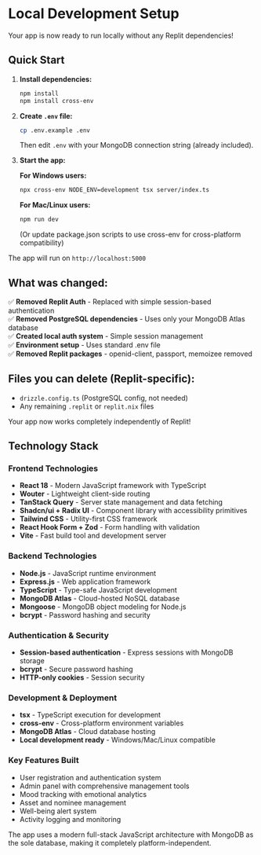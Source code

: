 # Local Development Setup

Your app is now ready to run locally without any Replit dependencies!

## Quick Start

1. **Install dependencies:**
   ```bash
   npm install
   npm install cross-env
   ```

2. **Create `.env` file:**
   ```bash
   cp .env.example .env
   ```
   Then edit `.env` with your MongoDB connection string (already included).

3. **Start the app:**
   
   **For Windows users:**
   ```bash
   npx cross-env NODE_ENV=development tsx server/index.ts
   ```
   
   **For Mac/Linux users:**
   ```bash
   npm run dev
   ```
   
   (Or update package.json scripts to use cross-env for cross-platform compatibility)

The app will run on `http://localhost:5000`

## What was changed:

✅ **Removed Replit Auth** - Replaced with simple session-based authentication  
✅ **Removed PostgreSQL dependencies** - Uses only your MongoDB Atlas database  
✅ **Created local auth system** - Simple session management  
✅ **Environment setup** - Uses standard .env file  
✅ **Removed Replit packages** - openid-client, passport, memoizee removed  

## Files you can delete (Replit-specific):
- `drizzle.config.ts` (PostgreSQL config, not needed)  
- Any remaining `.replit` or `replit.nix` files  

Your app now works completely independently of Replit!

## Technology Stack

### Frontend Technologies
- **React 18** - Modern JavaScript framework with TypeScript
- **Wouter** - Lightweight client-side routing
- **TanStack Query** - Server state management and data fetching
- **Shadcn/ui + Radix UI** - Component library with accessibility primitives
- **Tailwind CSS** - Utility-first CSS framework
- **React Hook Form + Zod** - Form handling with validation
- **Vite** - Fast build tool and development server

### Backend Technologies
- **Node.js** - JavaScript runtime environment
- **Express.js** - Web application framework
- **TypeScript** - Type-safe JavaScript development
- **MongoDB Atlas** - Cloud-hosted NoSQL database
- **Mongoose** - MongoDB object modeling for Node.js
- **bcrypt** - Password hashing and security

### Authentication & Security
- **Session-based authentication** - Express sessions with MongoDB storage
- **bcrypt** - Secure password hashing
- **HTTP-only cookies** - Session security

### Development & Deployment
- **tsx** - TypeScript execution for development
- **cross-env** - Cross-platform environment variables
- **MongoDB Atlas** - Cloud database hosting
- **Local development ready** - Windows/Mac/Linux compatible

### Key Features Built
- User registration and authentication system
- Admin panel with comprehensive management tools
- Mood tracking with emotional analytics
- Asset and nominee management
- Well-being alert system
- Activity logging and monitoring

The app uses a modern full-stack JavaScript architecture with MongoDB as the sole database, making it completely platform-independent.